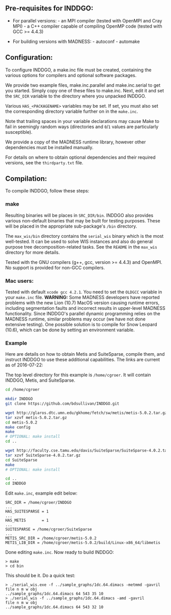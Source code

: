 ## Pre-requisites for INDDGO:

- For parallel versions:
        - an MPI compiler (tested with OpenMPI and Cray MPI)
        - a C++ compiler capable of compiling OpenMP code (tested with GCC >= 4.4.3)

- For building versions with MADNESS:
        - autoconf
        - automake

## Configuration:

To configure INDDGO, a make.inc file must be created, containing
the various options for compilers and optional software packages.

We provide two example files, make.inc.parallel and make.inc.serial
to get you started.  Simply copy one of these files to make.inc.
Next, edit it and set the `SRC_DIR` variable to the directory where
you unpacked INDDGO. 

Various `HAS_<PACKAGENAME>` variables may be set.  If set, you must also
set the corresponding directory variable further on in the `make.inc`.

Note that trailing spaces in your variable declarations may cause 
Make to fail in seemingly random ways (directories and `0`/`1` values are 
particularly susceptible).

We provide a copy of the MADNESS runtime library, however other
dependencies must be installed manually.

For details on where to obtain optional dependencies and their required
versions, see the `thirdparty.txt` file.

## Compilation:

To compile INDDGO, follow these steps:

### make

Resulting binaries will be places in `SRC_DIR/bin`.  INDDGO also provides
various non-default binaries that may be built for testing purposes.
These will be placed in the appropriate sub-package's `/bin` directory.

The `max_wis/bin` directory contains the `serial_wis` binary which is the 
most well-tested. It can be used to solve WIS instances and also do
general purpose tree decomposition-related tasks. See the `README`
in the `max_wis` directory for more details.

Tested with the GNU compilers (g++, gcc, version >= 4.4.3) and OpenMPI. 
No support is provided for non-GCC compilers.

### Mac users: 

Tested with default `xcode gcc 4.2.1`. You need to set the `OLDGCC` variable
in your `make.inc` file.
**WARNING:** Some MADNESS developers have reported problems
with the new Lion (10.7) MacOS version causing runtime errors, including 
segmentation faults and incorrect results in upper-level MADNESS 
functionality. Since INDDGO's parallel dynamic programming relies on 
the MADNESS runtime, similar problems may occur (we have not done extensive 
testing). One possible solution is to compile for Snow Leopard (10.6), 
which can be done by setting an environment variable. 

### Example

Here are details on how to obtain Metis and SuiteSparse, compile them, and
instruct INDDGO to use these additional capabilities. The links are current
as of 2016-07-22:

The top level directory for this example is `/home/cgroer`.
It will contain INDDGO, Metis, and SuiteSparse.

``` bash
cd /home/cgroer

mkdir INDDGO 
git clone https://github.com/bdsullivan/INDDGO.git

wget http://glaros.dtc.umn.edu/gkhome/fetch/sw/metis/metis-5.0.2.tar.gz
tar xzvf metis-5.0.2.tar.gz
cd metis-5.0.2
make config
make
# OPTIONAL: make install
cd ..

wget http://faculty.cse.tamu.edu/davis/SuiteSparse/SuiteSparse-4.0.2.tar.gz
tar xzvf SuiteSparse-4.0.2.tar.gz
cd SuiteSparse
make
# OPTIONAL: make install

cd ..
cd INDDGO
```

Edit `make.inc`, example edit below:

```
SRC_DIR = /home/cgroer/INDDGO
...
HAS_SUITESPARSE = 1
...
HAS_METIS       = 1
...
SUITESPARSE = /home/cgroer/SuiteSparse
...
METIS_SRC_DIR = /home/cgroer/metis-5.0.2
METIS_LIB_DIR = /home/cgroer/metis-5.0.2/build/Linux-x86_64/libmetis
````

Done editing `make.inc`. Now ready to build INDDGO:

```
> make
> cd bin
```

This should be it.  Do a quick test:

```
> ./serial_wis.exe -f ../sample_graphs/1dc.64.dimacs -metmmd -gavril
file n m w obj
../sample_graphs/1dc.64.dimacs 64 543 35 10
> ./serial_wis -f ../sample_graphs/1dc.64.dimacs -amd -gavril
file n m w obj
../sample_graphs/1dc.64.dimacs 64 543 32 10
```
